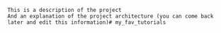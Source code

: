 
    This is a description of the project
    And an explanation of the project architecture (you can come back later and edit this information)# my_fav_tutorials
